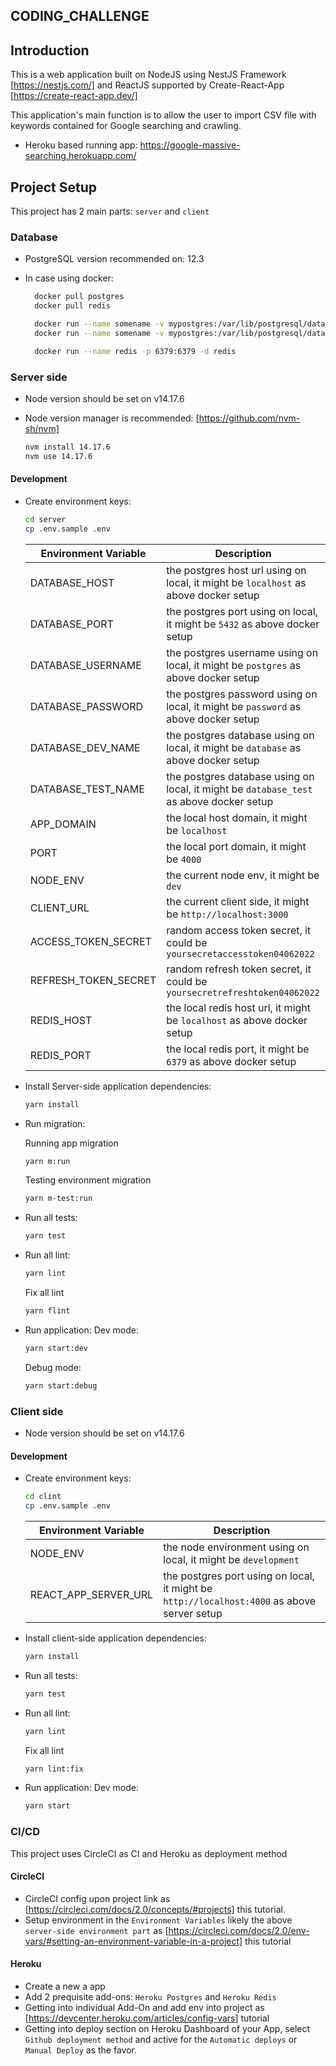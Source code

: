 ## CODING_CHALLENGE
## Introduction

This is a web application built on NodeJS using NestJS Framework [https://nestjs.com/] and ReactJS supported by Create-React-App [https://create-react-app.dev/]

This application's main function is to allow the user to import CSV file with keywords contained for Google searching and crawling.

- Heroku based running app: https://google-massive-searching.herokuapp.com/

## Project Setup

This project has 2 main parts: `server` and `client`

### Database

- PostgreSQL version recommended on: 12.3

- In case using docker:
  ```sh
    docker pull postgres
    docker pull redis                                                                                                          
  ```
  ```sh
    docker run --name somename -v mypostgres:/var/lib/postgresql/data -e POSTGRES_DB="database" -e POSTGRES_PASSWORD="password" -d -p 5432:5432 postgres 
    docker run --name somename -v mypostgres:/var/lib/postgresql/data -e POSTGRES_DB="database_test" -e POSTGRES_PASSWORD="password" -d -p 5432:5432 postgres 
  ```

  ```sh
    docker run --name redis -p 6379:6379 -d redis
  ```

### Server side

- Node version should be set on v14.17.6

- Node version manager is recommended: [https://github.com/nvm-sh/nvm]

  ```sh
  nvm install 14.17.6
  nvm use 14.17.6
  ```

#### Development
- Create environment keys:
  ```sh
  cd server
  cp .env.sample .env
  ```

    | Environment Variable   | Description                                                                                          |
    | ---------------------- | ---------------------------------------------------------------------------------------------------- |
    | DATABASE_HOST          | the postgres host url using on local, it might be `localhost` as above docker setup                  |
    | DATABASE_PORT          | the postgres port using on local, it might be `5432` as above docker setup                           |
    | DATABASE_USERNAME      | the postgres username using on local, it might be `postgres` as above docker setup                   |
    | DATABASE_PASSWORD      | the postgres password using on local, it might be `password` as above docker setup                   |
    | DATABASE_DEV_NAME      | the postgres database using on local, it might be `database` as above docker setup                   |
    | DATABASE_TEST_NAME     | the postgres database using on local, it might be `database_test` as above docker setup              |
    | APP_DOMAIN             | the local host domain, it might be `localhost`                                                       |
    | PORT                   | the local port domain, it might be `4000`                                                            |
    | NODE_ENV               | the current node env, it might be `dev`                                                              |
    | CLIENT_URL             | the current client side, it might be `http://localhost:3000`                                         |
    | ACCESS_TOKEN_SECRET    | random access token secret, it could be `yoursecretaccesstoken04062022`                              |
    | REFRESH_TOKEN_SECRET   | random refresh token secret, it could be `yoursecretrefreshtoken04062022`                            |
    | REDIS_HOST             | the local redis host url, it might be `localhost` as above docker setup                              |
    | REDIS_PORT             | the local redis port, it might be `6379` as above docker setup                                       |


- Install Server-side application dependencies:

  ```sh
  yarn install
  ```

- Run migration:

  Running app migration

  ```sh
  yarn m:run
  ```

  Testing environment migration

  ```sh
  yarn m-test:run
  ```

- Run all tests:

  ```sh
  yarn test 
  ```

- Run all lint:

  ```sh
  yarn lint
  ```

  Fix all lint
    ```sh
  yarn flint
  ```

- Run application:
  Dev mode: 
  ```sh
  yarn start:dev
  ```

  Debug mode:
  ```sh
  yarn start:debug
  ```

### Client side

- Node version should be set on v14.17.6

#### Development

- Create environment keys:
  ```sh
  cd clint
  cp .env.sample .env
  ```

    | Environment Variable   | Description                                                                                          |
    | ---------------------- | ---------------------------------------------------------------------------------------------------- |
    | NODE_ENV               | the node environment using on local, it might be `development`                                       |
    | REACT_APP_SERVER_URL   | the postgres port using on local, it might be `http://localhost:4000` as above server setup          |

- Install client-side application dependencies:

  ```sh
  yarn install
  ```

- Run all tests:

  ```sh
  yarn test 
  ```

- Run all lint:

  ```sh
  yarn lint
  ```

  Fix all lint
    ```sh
  yarn lint:fix
  ```

- Run application:
  Dev mode: 
  ```sh
  yarn start
  ```

### CI/CD
This project uses CircleCI as CI and Heroku as deployment method

#### CircleCI
- CircleCI config upon project link as [https://circleci.com/docs/2.0/concepts/#projects] this tutorial.
- Setup environment in the `Environment Variables` likely the above `server-side environment part` as [https://circleci.com/docs/2.0/env-vars/#setting-an-environment-variable-in-a-project] this tutorial

#### Heroku
- Create a new a app
- Add 2 prequisite add-ons: `Heroku Postgres` and `Heroku Redis`
- Getting into individual Add-On and add env into project as [https://devcenter.heroku.com/articles/config-vars] tutorial
- Getting into deploy section on Heroku Dashboard of your App, select `Github deployment method` and active for the `Automatic deploys` or `Manual Deploy` as the favor.
